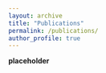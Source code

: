 ```yaml
---
layout: archive
title: "Publications"
permalink: /publications/
author_profile: true
---
```


<b>placeholder</b>
